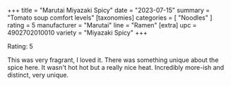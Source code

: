 +++
title = "Marutai Miyazaki Spicy"
date = "2023-07-15"
summary = "Tomato soup comfort levels"
[taxonomies]
categories = [ "Noodles" ]
rating = 5
manufacturer = "Marutai"
line = "Ramen"
[extra]
upc = 4902702010010
variety = "Miyazaki Spicy"
+++

Rating: 5

This was very fragrant, I loved it.
There was something unique about the spice here.
It wasn't hot hot but a really nice heat.
Incredibly more-ish and distinct, very unique.
